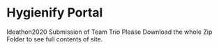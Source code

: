 # Hygienify Portal
Ideathon2020 Submission of Team Trio
Please Download the whole Zip Folder to see full contents of site.
